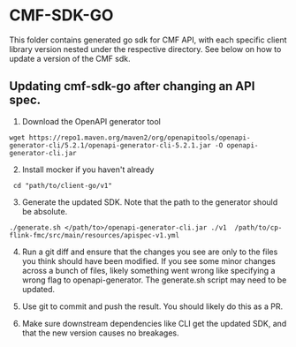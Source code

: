 # CMF-SDK-GO 

This folder contains generated go sdk for CMF API, with each specific client library version nested under the respective directory.
See below on how to update a version of the CMF sdk.


## Updating cmf-sdk-go after changing an API spec. 

1. Download the OpenAPI generator tool
```shell
wget https://repo1.maven.org/maven2/org/openapitools/openapi-generator-cli/5.2.1/openapi-generator-cli-5.2.1.jar -O openapi-generator-cli.jar
```
2. Install mocker if you haven't already
```shell
 cd "path/to/client-go/v1"
```
3. Generate the updated SDK. Note that the path to the generator should be absolute.
```shell
./generate.sh </path/to>/openapi-generator-cli.jar ./v1  /path/to/cp-flink-fmc/src/main/resources/apispec-v1.yml
```
4. Run a git diff and ensure that the changes you see are only to the files you think should have been modified. If you see some minor changes across a bunch of files, likely something went wrong like specifying a wrong flag to openapi-generator. The generate.sh script may need to be updated.

5. Use git to commit and push the result. You should likely do this as a PR.

6. Make sure downstream dependencies like CLI get the updated SDK, and that the new version causes no breakages.